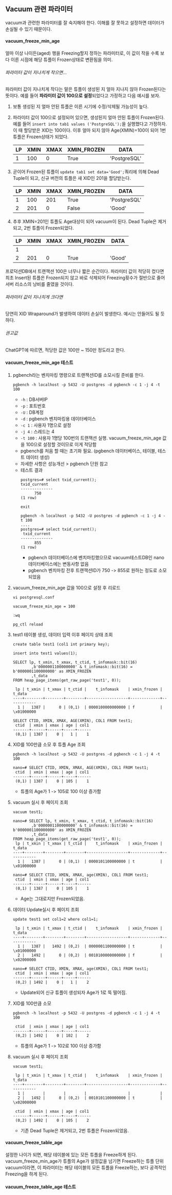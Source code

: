 ## Vacuum 관련 파라미터
vacuum과 관련한 파라미터를 잘 숙지해야 한다. 이해를 잘 못하고 설정하면 데이터가 손실될 수 있기 때문이다.

#### vacuum_freeze_min_age
얼마 이상 나이든(aged) 행을 Freezing할지 정하는 파라미터로, 이 값이 작을 수록 보다 이른 시점에 해당 튜플이 Frozen상태로 변환됨을 의미.    
###### 파라미터 값이 지나치게 작으면...
파라미터 값이 지나치게 작다는 말은 튜플이 생성된 지 얼마 지나지 않아 Frozen된다는 뜻이다. 예를 들어 **파라미터 값이 100으로 설정**되었다고 가정하고 다음 예시를 보자.
1. 보통 생성된 지 얼마 안된 튜플은 이른 시기에 수정/삭제될 가능성이 높다.
2. 파라미터 값이 100으로 설정되어 있으면, 생성된지 얼마 안된 튜플이 Frozen된다. 예를 들어 `insert into tab1 values ('PostgreSQL');`을 실행했다고 가정하자. 이 때 할당받은 XID는 100이다. 이후 얼마 되지 않아 Age(XMIN)=100이 되어 1번 튜플은 Frozen상태가 되었다.
   
   |LP| XMIN |XMAX |XMIN_FROZEN | DATA |
   | --- | --- | --- | --- | --- |
   | 1 | 100 | 0 | True | 'PostgreSQL' |
3. 곧이어 Frozen된 튜플이 `update tab1 set data='Good';`쿼리에 의해 Dead Tuple이 되고, 신규 버전의 튜플은 새 XID인 201을 할당받는다.

   |LP| XMIN |XMAX |XMIN_FROZEN | DATA |
   | --- | --- | --- | --- | --- |
   | 1 | 100 | 201 | True | 'PostgreSQL' |
   | 2 | 201 | 0  | False | 'Good' |
5. 추후 XMIN=201인 튜플도 Age대상이 되어 vacuum이 된다. Dead Tuple은 제거되고, 2번 튜플이 Frozen되었다. 

   |LP| XMIN |XMAX |XMIN_FROZEN | DATA |
   | --- | --- | --- | --- | --- |
   | 1 |  |  |  |  |
   | 2 | 201 | 0  | True | 'Good' |
프로덕션DB에서 트랜잭션 100은 너무나 짧은 순간이다. 파라미터 값이 적당히 컸다면 최초 Insert된 튜플은 Frozen되지 않고 바로 삭제되어 Freezing횟수가 절반으로 줄어 서버 리소스의 낭비를 줄였을 것이다.

###### 파라미터 값이 지나치게 크다면
당연히 XID Wraparound가 발생하여 데이터 손실이 발생한다. 예시는 안들어도 될 듯 하다.

###### 권고값
ChatGPT에 따르면, 적당한 값은 100만 ~ 150만 정도라고 한다.

#### vacuum_freeze_min_age 테스트

1. pgbench라는 벤치마킹 명령으로 트랜잭션ID를 소모시킬 준비를 한다.
   ```
   pgbench -h localhost -p 5432 -U postgres -d pgbench -c 1 -j 4 -t 100
   ```
   - `-h` : DB서버IP
   - `-p` : 포트번호
   - `-U` : DB계정
   - `-d` : pgbench 벤치마킹용 데이터베이스
   - `-c 1` : 사용자 1명으로 설정
   - `-j 4` : 스레드는 4
   - `-t 100` : 사용자 1명당 100번의 트랜잭션 실행. vacuum_freeze_min_age 값을 100으로 설정할 것이므로 이게 적당함
   - pgbench를 처음 할 때는 초기화 필요. (pgbench 데이터베이스, 테이블, 테스트 데이터 생성)
   - 자세한 사항은 성능개선 > pgbench 단원 참고
   - 테스트 결과
      ```
      postgres=# select txid_current();
      txid_current
      --------------
            750
      (1 row)

      exit

      pgbench -h localhost -p 5432 -U postgres -d pgbench -c 1 -j 4 -t 100
      ....
      postgres=# select txid_current();
       txid_current
      --------------
            855
      (1 row)
      ```
      - pgbench 데이터베이스에 벤치마킹했으므로 vacuum테스트DB인 nano데이터베이스에는 변동사항 없음
      - pgbench 벤치마킹 전후 트랜잭션ID가 750 -> 855로 원하는 정도로 소모되었음
2. vacuum_freeze_min_age 값을 100으로 설정 후 리로드
   ```
   vi postgresql.conf

   vacuum_freeze_min_age = 100

   :wq

   pg_ctl reload
   ```

3. test1 테이블 생성, 데이터 입력 이후 페이지 상태 조회
   ```
   create table test1 (col1 int primary key);

   insert into test1 values(1);

   SELECT lp, t_xmin, t_xmax, t_ctid, t_infomask::bit(16)
           ,b'0000001100000000' & t_infomask::bit(16) = b'0000001100000000' as XMIN_FROZEN
           ,t_data
   FROM heap_page_items(get_raw_page('test1', 0));
   
    lp | t_xmin | t_xmax | t_ctid |    t_infomask    | xmin_frozen |   t_data
   ----+--------+--------+--------+------------------+-------------+------------
     1 |   1387 |      0 | (0,1)  | 0000100000000000 | f           | \x01000000
   
   SELECT CTID, XMIN, XMAX, AGE(XMIN), COL1 FROM test1;
    ctid  | xmin | xmax | age | col1
   -------+------+------+-----+------
    (0,1) | 1387 |    0 |   1 |    1 
   ```

4. XID를 100만큼 소모 후 튜플 Age 조회
   ```
   pgbench -h localhost -p 5432 -U postgres -d pgbench -c 1 -j 4 -t 100

   nano=# SELECT CTID, XMIN, XMAX, AGE(XMIN), COL1 FROM test1;
    ctid  | xmin | xmax | age | col1
   -------+------+------+-----+------
    (0,1) | 1387 |    0 | 105 |    1
   ```
   - 튜플의 Age가 1 -> 105로 100 이상 증가함

5. vacuum 실시 후 페이지 조회
   ```
   vacuum test1;

   nano=# SELECT lp, t_xmin, t_xmax, t_ctid, t_infomask::bit(16)
           ,b'0000001100000000' & t_infomask::bit(16) = b'0000001100000000' as XMIN_FROZEN
           ,t_data
   FROM heap_page_items(get_raw_page('test1', 0));
    lp | t_xmin | t_xmax | t_ctid |    t_infomask    | xmin_frozen |   t_data
   ----+--------+--------+--------+------------------+-------------+------------
     1 |   1387 |      0 | (0,1)  | 0000101100000000 | t           | \x01000000

   nano=# SELECT CTID, XMIN, XMAX, age(XMIN), COL1 FROM test1;
    ctid  | xmin | xmax | age | col1
   -------+------+------+-----+------
    (0,1) | 1387 |    0 | 105 |    1
   ```
   - Age는 그대로지만 Frozen되었음.

1. 데이터 Update실시 후 페이지 조회
   ```
   update test1 set col1=2 where col1=1;

    lp | t_xmin | t_xmax | t_ctid |    t_infomask    | xmin_frozen |   t_data
   ----+--------+--------+--------+------------------+-------------+------------
     1 |   1387 |   1492 | (0,2)  | 0000001100000000 | t           | \x01000000
     2 |   1492 |      0 | (0,2)  | 0010100000000000 | f           | \x02000000

   nano=# SELECT CTID, XMIN, XMAX, age(XMIN), COL1 FROM test1;
    ctid  | xmin | xmax | age | col1
   -------+------+------+-----+------
    (0,2) | 1492 |    0 |   1 |    2
   ```
   - Update되어 신규 튜플이 생성되자 Age가 1로 뚝 떨어짐.

2. XID를 100만큼 소모
   ```
   pgbench -h localhost -p 5432 -U postgres -d pgbench -c 1 -j 4 -t 100

    ctid  | xmin | xmax | age | col1
   -------+------+------+-----+------
    (0,2) | 1492 |    0 | 102 |    2   
   ```
   - 튜플의 Age가 1 -> 102로 100 이상 증가함
3. vacuum 실시 후 페이지 조회
   ```
   vacuum test1;

    lp | t_xmin | t_xmax | t_ctid |    t_infomask    | xmin_frozen |   t_data
   ----+--------+--------+--------+------------------+-------------+------------
     1 |        |        |        |                  |             |
     2 |   1492 |      0 | (0,2)  | 0010101100000000 | t           | \x02000000
  
    ctid  | xmin | xmax | age | col1
   -------+------+------+-----+------
    (0,2) | 1492 |    0 | 105 |    2
   ```
   - 기존 Dead Tuple은 제거되고, 2번 튜플은 Frozen되었음.

#### vacuum_freeze_table_age
설정한 나이가 되면, 해당 테이블에 있는 모든 튜플을 Freeze하게 된다. vacuum_freeze_min_age가 튜플의 Age가 설정값을 넘기면 Freeze하는 튜플 단위 vacuum이라면, 이 파라미터는 
해당 테이블의 모든 튜플을 Freeze하는, 보다 공격적인 Freezing을 하게 된다.

#### vacuum_freeze_table_age 테스트

